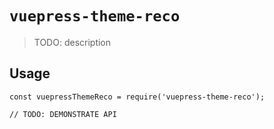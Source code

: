 # `vuepress-theme-reco`

> TODO: description

## Usage

```
const vuepressThemeReco = require('vuepress-theme-reco');

// TODO: DEMONSTRATE API
```
